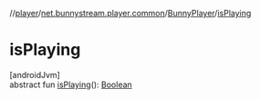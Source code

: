 //[player](../../../index.md)/[net.bunnystream.player.common](../index.md)/[BunnyPlayer](index.md)/[isPlaying](is-playing.md)

# isPlaying

[androidJvm]\
abstract fun [isPlaying](is-playing.md)(): [Boolean](https://kotlinlang.org/api/latest/jvm/stdlib/kotlin-stdlib/kotlin/-boolean/index.html)

